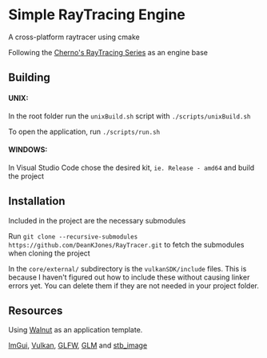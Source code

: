 # Simple RayTracing Engine

A cross-platform raytracer using cmake

Following the [Cherno's RayTracing Series](https://youtube.com/playlist?list=PLlrATfBNZ98edc5GshdBtREv5asFW3yXl) as an engine base

## Building
#### UNIX:
In the root folder run the `unixBuild.sh` script with `./scripts/unixBuild.sh` 

To open the application, run `./scripts/run.sh`

#### WINDOWS:
In Visual Studio Code chose the desired kit, `ie. Release - amd64` and build the project 

## Installation
Included in the project are the necessary submodules

Run `git clone --recursive-submodules https://github.com/DeanKJones/RayTracer.git` to fetch the submodules when cloning the project

In the `core/external/` subdirectory is the `vulkanSDK/include` files. This is because I haven't figured out how to include these without causing linker errors yet. You can delete them if they are not needed in your project folder. 

## Resources
Using [Walnut](https://github.com/TheCherno/Walnut) as an application template. 

[ImGui](https://github.com/thegeeko/imgui), [Vulkan](https://www.vulkan.org/), [GLFW](https://github.com/glfw/glfw), [GLM](https://github.com/g-truc/glm) and [stb_image](https://github.com/nothings/stb) 

